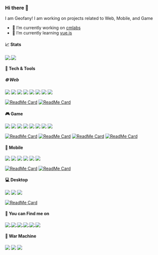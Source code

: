 ### Hi there 👋
I am Geofany! I am working on projects related to Web, Mobile, and Game
<!--
**geofany/geofany** is a ✨ _special_ ✨ repository because its `README.md` (this file) appears on your GitHub profile.

Here are some ideas to get you started:

- 🔭 I’m currently working on ...
- 🌱 I’m currently learning ...
- 👯 I’m looking to collaborate on ...
- 🤔 I’m looking for help with ...
- 💬 Ask me about ...
- 📫 How to reach me: ...
- 😄 Pronouns: ...
- ⚡ Fun fact: ...
-->

- :office: I’m currently working on <a href="https://github.com/cmlabsdev">cmlabs</a>
- 🌱 I’m currently learning <a href="https://vuejs.org/">vue.js</a>

#### :chart_with_upwards_trend: Stats

<a href="https://github.com/anuraghazra/github-readme-stats">
  <img align="center" src="https://github-readme-stats.vercel.app/api?username=geofany&count_private=true&theme=algolia&include_all_commits=true&show_icons=true&line_height=20" />
</a>
<a href="https://github.com/anuraghazra/github-readme-stats">
  <img align="center" src="https://github-readme-stats.vercel.app/api/top-langs/?username=geofany&layout=compact&count_private=true&theme=algolia" />
</a>

#### :construction_worker: Tech & Tools
##### :globe_with_meridians: Web
![](https://img.shields.io/badge/Editor-Atom-informational?style=flat&logo=Atom&logoColor=009F6D&color=009F6D)
![](https://img.shields.io/badge/Framework-Laravel-informational?style=flat&logo=Laravel&logoColor=F35045&color=F35045)
![](https://img.shields.io/badge/Code-HTML5-informational?style=flat&logo=HTML5&logoColor=E34F26&color=E34F26)
![](https://img.shields.io/badge/Code-CSS3-informational?style=flat&logo=CSS3&logoColor=0C73B8&color=0C73B8)
![](https://img.shields.io/badge/Code-JavaScript-informational?style=flat&logo=JavaScript&logoColor=F7DF1E&color=F7DF1E)
![](https://img.shields.io/badge/Code-PHP-informational?style=flat&logo=PHP&logoColor=6383BB&color=6383BB)
![](https://img.shields.io/badge/Code-Vue-informational?style=flat&logo=Vue.js&logoColor=3FB27F&color=3FB27F)
![](https://img.shields.io/badge/DB-MySQL-informational?style=flat&logo=MySQL&logoColor=015F8B&color=015F8B)

[![ReadMe Card](https://github-readme-stats.vercel.app/api/pin/?username=geofany&repo=Face-Code&show_owner=true&theme=algolia)](https://github.com/anuraghazra/github-readme-stats)
[![ReadMe Card](https://github-readme-stats.vercel.app/api/pin/?username=geofany&repo=Kasir&show_owner=true&theme=algolia)](https://github.com/anuraghazra/github-readme-stats)



#### :video_game: Game
![](https://img.shields.io/badge/Editor-VSCode-informational?style=flat&logo=Visual%20Studio%20Code&logoColor=007ACC&color=007ACC)
![](https://img.shields.io/badge/Editor-Atom-informational?style=flat&logo=Atom&logoColor=009F6D&color=009F6D)
![](https://img.shields.io/badge/Engine-Unity-informational?style=flat&logo=Unity&logoColor=212B35&color=212B35)
![](https://img.shields.io/badge/Engine-Godot%20Engine-informational?style=flat&logo=Godot%20Engine&logoColor=4588B9&color=4588B9)
![](https://img.shields.io/badge/Engine-Ren%27Py%20Engine-informational?style=flat&logo=Ren%27Py&logoColor=FF7F7F&color=FF7F7F)
![](https://img.shields.io/badge/Code-C%23-informational?style=flat&logo=C%20Sharp&logoColor=68217A&color=68217A)
![](https://img.shields.io/badge/Code-Godot%20Script-informational?style=flat&logo=Godot%20Engine&logoColor=4588B9&color=4588B9)
![](https://img.shields.io/badge/Code-Python-informational?style=flat&logo=Python&logoColor=3476AB&color=3476AB)

[![ReadMe Card](https://github-readme-stats.vercel.app/api/pin/?username=geofany&repo=Chick-Gu&show_owner=true&theme=algolia)](https://github.com/anuraghazra/github-readme-stats)
[![ReadMe Card](https://github-readme-stats.vercel.app/api/pin/?username=geofany&repo=Ayo-Tanam&show_owner=true&theme=algolia)](https://github.com/anuraghazra/github-readme-stats)
[![ReadMe Card](https://github-readme-stats.vercel.app/api/pin/?username=geofany&repo=Milos-Bros&show_owner=true&theme=algolia)](https://github.com/anuraghazra/github-readme-stats)
[![ReadMe Card](https://github-readme-stats.vercel.app/api/pin/?username=geofany&repo=Head-Soccer&show_owner=true&theme=algolia)](https://github.com/anuraghazra/github-readme-stats)

#### :iphone: Mobile
![](https://img.shields.io/badge/Editor-VSCode-informational?style=flat&logo=Visual%20Studio%20Code&logoColor=007ACC&color=007ACC)
![](https://img.shields.io/badge/Framework-Flutter-informational?style=flat&logo=Flutter&logoColor=45D1FD&color=45D1FD)
![](https://img.shields.io/badge/Code-Dart-informational?style=flat&logo=Dart&logoColor=04599C&color=04599C)
![](https://img.shields.io/badge/DB-MySQL-informational?style=flat&logo=MySQL&logoColor=015F8B&color=015F8B)
![](https://img.shields.io/badge/DB-Firebase-informational?style=flat&logo=Firebase&logoColor=ED800F&color=ED800F)
![](https://img.shields.io/badge/DB-SQLite-informational?style=flat&logo=SQLite&logoColor=003B57&color=003B57)

[![ReadMe Card](https://github-readme-stats.vercel.app/api/pin/?username=geofany&repo=covid_19&show_owner=true&theme=algolia)](https://github.com/anuraghazra/github-readme-stats)
[![ReadMe Card](https://github-readme-stats.vercel.app/api/pin/?username=geofany&repo=Dota2-Heroes&show_owner=true&theme=algolia)](https://github.com/anuraghazra/github-readme-stats)

#### :computer: Desktop
![](https://img.shields.io/badge/Editor-NetBeans-informational?style=flat&logo=Apache%20NetBeans%20IDE&logoColor=447EBA&color=447EBA)
![](https://img.shields.io/badge/Code-Java-informational?style=flat&logo=Java&logoColor=F89917&color=F89917)
![](https://img.shields.io/badge/DB-MySQL-informational?style=flat&logo=MySQL&logoColor=015F8B&color=015F8B)

[![ReadMe Card](https://github-readme-stats.vercel.app/api/pin/?username=geofany&repo=Petani-Terpadu&show_owner=true&theme=algolia)](https://github.com/anuraghazra/github-readme-stats)


#### :mega: You can Find me on
<a href="https://t.me/Geofany10">
   <img align="center" src="https://img.shields.io/badge/Telegram-2CA5E0?style=for-the-badge&logo=telegram&logoColor=white" />
</a>

<a href="mailto:geofanygalindra@gmail.com">
   <img align="center" src="https://img.shields.io/badge/Gmail-D14836?style=for-the-badge&logo=gmail&logoColor=white" />
</a>

<a href="https://www.facebook.com/GeGaRezpect/">
   <img align="center" src="https://img.shields.io/badge/Facebook-1877F2?style=for-the-badge&logo=facebook&logoColor=white" />
</a>

<a href="https://www.instagram.com/__gegas__/">
   <img align="center" src="https://img.shields.io/badge/Instagram-E4405F?style=for-the-badge&logo=instagram&logoColor=white" />
</a>

<a href="https://www.linkedin.com/in/geofany-galindra-5748a31b2/">
   <img align="center" src="https://img.shields.io/badge/LinkedIn-0077B5?style=for-the-badge&logo=linkedin&logoColor=white" />
</a>

<a href="https://steamcommunity.com/id/4n0n">
   <img align="center" src="https://img.shields.io/badge/Steam-000000?style=for-the-badge&logo=steam&logoColor=white" />
</a>

#### :robot: War Machine
<a>
  <img align="center" src="https://img.shields.io/badge/Windows-Acer_E5_476G-0078D6?style=for-the-badge&logo=windows&logoColor=white" />
</a>

<a>
  <img align="center" src="https://img.shields.io/badge/Intel-Core_i5_8250U-0071C5?style=for-the-badge&logo=intel&logoColor=white" />
</a>

<a>
  <img align="center" src="https://img.shields.io/badge/NVIDIA-MX150-76B900?style=for-the-badge&logo=nvidia&logoColor=white" />
</a>

